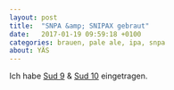 ```yaml
---
layout: post
title:  "SNPA &amp; SNIPAX gebraut"
date:   2017-01-19 09:59:18 +0100
categories: brauen, pale ale, ipa, snpa
about: YÄS
---
```


Ich habe [Sud 9](/9/) & [Sud 10](/10/) eingetragen.
